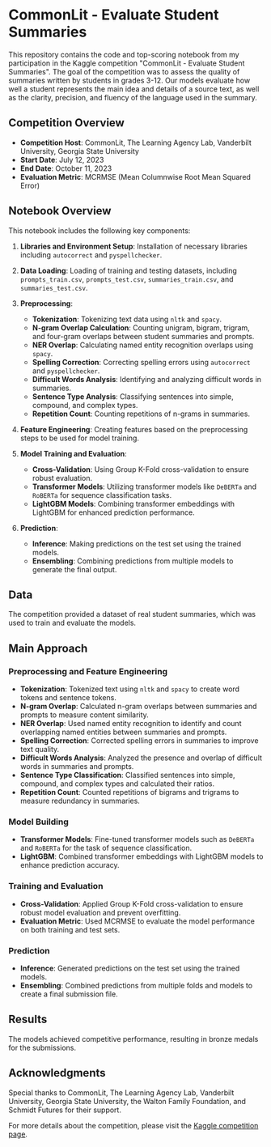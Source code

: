 # CommonLit - Evaluate Student Summaries

This repository contains the code and top-scoring notebook from my participation in the Kaggle competition "CommonLit - Evaluate Student Summaries". The goal of the competition was to assess the quality of summaries written by students in grades 3-12. Our models evaluate how well a student represents the main idea and details of a source text, as well as the clarity, precision, and fluency of the language used in the summary.

## Competition Overview

- **Competition Host**: CommonLit, The Learning Agency Lab, Vanderbilt University, Georgia State University
- **Start Date**: July 12, 2023
- **End Date**: October 11, 2023
- **Evaluation Metric**: MCRMSE (Mean Columnwise Root Mean Squared Error)

## Notebook Overview

This notebook includes the following key components:

1. **Libraries and Environment Setup**: Installation of necessary libraries including `autocorrect` and `pyspellchecker`.

2. **Data Loading**: Loading of training and testing datasets, including `prompts_train.csv`, `prompts_test.csv`, `summaries_train.csv`, and `summaries_test.csv`.

3. **Preprocessing**: 
   - **Tokenization**: Tokenizing text data using `nltk` and `spacy`.
   - **N-gram Overlap Calculation**: Counting unigram, bigram, trigram, and four-gram overlaps between student summaries and prompts.
   - **NER Overlap**: Calculating named entity recognition overlaps using `spacy`.
   - **Spelling Correction**: Correcting spelling errors using `autocorrect` and `pyspellchecker`.
   - **Difficult Words Analysis**: Identifying and analyzing difficult words in summaries.
   - **Sentence Type Analysis**: Classifying sentences into simple, compound, and complex types.
   - **Repetition Count**: Counting repetitions of n-grams in summaries.

4. **Feature Engineering**: Creating features based on the preprocessing steps to be used for model training.

5. **Model Training and Evaluation**:
   - **Cross-Validation**: Using Group K-Fold cross-validation to ensure robust evaluation.
   - **Transformer Models**: Utilizing transformer models like `DeBERTa` and `RoBERTa` for sequence classification tasks.
   - **LightGBM Models**: Combining transformer embeddings with LightGBM for enhanced prediction performance.

6. **Prediction**: 
   - **Inference**: Making predictions on the test set using the trained models.
   - **Ensembling**: Combining predictions from multiple models to generate the final output.

## Data

The competition provided a dataset of real student summaries, which was used to train and evaluate the models.

## Main Approach

### Preprocessing and Feature Engineering

- **Tokenization**: Tokenized text using `nltk` and `spacy` to create word tokens and sentence tokens.
- **N-gram Overlap**: Calculated n-gram overlaps between summaries and prompts to measure content similarity.
- **NER Overlap**: Used named entity recognition to identify and count overlapping named entities between summaries and prompts.
- **Spelling Correction**: Corrected spelling errors in summaries to improve text quality.
- **Difficult Words Analysis**: Analyzed the presence and overlap of difficult words in summaries and prompts.
- **Sentence Type Classification**: Classified sentences into simple, compound, and complex types and calculated their ratios.
- **Repetition Count**: Counted repetitions of bigrams and trigrams to measure redundancy in summaries.

### Model Building

- **Transformer Models**: Fine-tuned transformer models such as `DeBERTa` and `RoBERTa` for the task of sequence classification.
- **LightGBM**: Combined transformer embeddings with LightGBM models to enhance prediction accuracy.

### Training and Evaluation

- **Cross-Validation**: Applied Group K-Fold cross-validation to ensure robust model evaluation and prevent overfitting.
- **Evaluation Metric**: Used MCRMSE to evaluate the model performance on both training and test sets.

### Prediction

- **Inference**: Generated predictions on the test set using the trained models.
- **Ensembling**: Combined predictions from multiple folds and models to create a final submission file.

## Results

The models achieved competitive performance, resulting in bronze medals for the submissions.

## Acknowledgments

Special thanks to CommonLit, The Learning Agency Lab, Vanderbilt University, Georgia State University, the Walton Family Foundation, and Schmidt Futures for their support.

For more details about the competition, please visit the [Kaggle competition page](https://kaggle.com/competitions/commonlit-evaluate-student-summaries).
